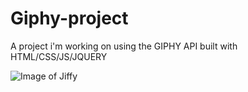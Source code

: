 # Giphy-project
A project i'm working on using the GIPHY API built with HTML/CSS/JS/JQUERY

![Image of Jiffy](C:\Users\Amrit\Desktop\Misc\jiffy.png)
